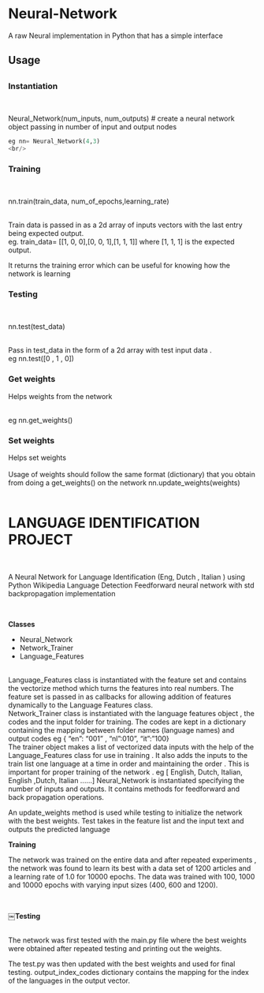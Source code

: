 # Neural-Network

A raw Neural implementation in Python that has a simple interface

<h2>Usage</b><h2/>

<h3>Instantiation</h3> <br/>

Neural_Network(num_inputs, num_outputs)  # create a neural network object passing in number of input and output nodes
<br/>
```Python
eg nn= Neural_Network(4,3) 
<br/>
```
<h3>Training </h3><br/>

nn.train(train_data, num_of_epochs,learning_rate) 

<br/>
Train data is passed in as a 2d array of inputs vectors with the last entry being expected output. 
<br/>eg.  train_data= [[1, 0, 0],[0, 0, 1],[1, 1, 1]] where [1, 1, 1] is the expected output.

It returns the training error which can be useful for knowing how the network is learning
<br/>

<h3>Testing</h3><br/>

nn.test(test_data) 

<br/>
Pass in test_data in the form of a 2d array with test input data . 
<br/>
eg
nn.test([0 , 1 , 0])

<br/>

<h3>Get weights</h3>  Helps weights from the network<br/>
<br/>

  eg nn.get_weights()
  <br/>
 <h3> Set weights</h3>Helps set weights <br/>
  <br/>
  Usage of weights should follow the same format (dictionary) that you obtain from doing a get_weights() on the network
  nn.update_weights(weights)
  <br/><br/>
<h1>LANGUAGE IDENTIFICATION PROJECT</h1><br/>

A Neural Network for Language Identification (Eng, Dutch , Italian ) using Python
Wikipedia Language Detection Feed­forward neural network with std backpropagation implementation

<br/>

<b>Classes</b>
<br/>
<ul>
<li>Neural_Network</li>
<li>Network_Trainer</li>
<li>Language_Features</li>

</ul>
<br/>
Language_Features class is instantiated with the feature set and contains the vectorize method which turns the features into real numbers. The feature set is passed in as callbacks for allowing addition of features dynamically to the Language Features class.

<br/>
Network_Trainer class is instantiated with the language features object , the codes and the input folder for training. The codes are kept in a dictionary containing the mapping between folder names (language names) and output codes
eg { “en”: “001” , “nl”:010”, “it”:”100}

<br/>
The trainer object makes a list of vectorized data inputs with the help of the Language_Features class for use in training . It also adds the inputs to the train list one language at a time in order and maintaining the order . This is important for proper training of the network . eg [ English, Dutch, Italian, English ,Dutch, Italian ......]
Neural_Network is instantiated specifying the number of inputs and outputs. It contains methods for feed­forward and back propagation operations.


An update_weights method is used while testing to initialize the network with the best weights. Test takes in the feature list and the input text and outputs the predicted language


<b>Training</b>


The network was trained on the entire data and after repeated experiments , the network was found to learn its best with a data set of 1200 articles and a learning rate of 1.0 for 10000 epochs. The data was trained with 100, 1000 and 10000 epochs with varying input sizes (400, 600 and 1200).

<br/>

<b>￼Testing</b>

<br/>
The network was first tested with the main.py file where the best weights were obtained after repeated testing and printing out the weights.

<br/>

The test.py was then updated with the best weights and used for final testing.
output_index_codes dictionary contains the mapping for the index of the languages in the output vector.
